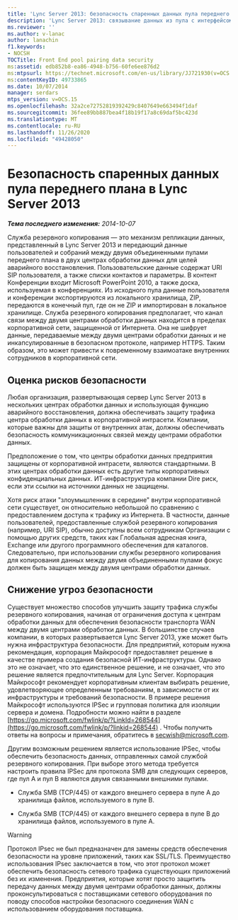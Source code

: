 ```yaml
---
title: 'Lync Server 2013: безопасность спаренных данных пула переднего плана'
description: 'Lync Server 2013: связывание данных из пула с интерфейсом на стороне более передней части.'
ms.reviewer: ''
ms.author: v-lanac
author: lanachin
f1.keywords:
- NOCSH
TOCTitle: Front End pool pairing data security
ms:assetid: edb852b8-ea86-4948-b756-60fe6ee876d2
ms:mtpsurl: https://technet.microsoft.com/en-us/library/JJ721930(v=OCS.15)
ms:contentKeyID: 49733865
ms.date: 10/07/2014
manager: serdars
mtps_version: v=OCS.15
ms.openlocfilehash: 32a2ce72752819392429c8407649e663494f1daf
ms.sourcegitcommit: 36fee89bb887bea4f18b19f17a8c69daf5bc423d
ms.translationtype: MT
ms.contentlocale: ru-RU
ms.lasthandoff: 11/26/2020
ms.locfileid: "49428050"
---
```

# <a name="front-end-pool-pairing-data-security-in-lync-server-2013"></a>Безопасность спаренных данных пула переднего плана в Lync Server 2013

<div data-xmlns="http://www.w3.org/1999/xhtml">

<div class="topic" data-xmlns="http://www.w3.org/1999/xhtml" data-msxsl="urn:schemas-microsoft-com:xslt" data-cs="https://msdn.microsoft.com/">

<div data-asp="https://msdn2.microsoft.com/asp">



</div>

<div id="mainSection">

<div id="mainBody">

<span> </span>

_**Тема последнего изменения:** 2014-10-07_

Служба резервного копирования — это механизм репликации данных, представленный в Lync Server 2013 и передающий данные пользователей и собраний между двумя объединенными пулами переднего плана в двух центрах обработки данных для целей аварийного восстановления. Пользовательские данные содержат URI SIP пользователя, а также списки контактов и параметры. В контент Конференции входит Microsoft PowerPoint 2010, а также доска, используемая в конференциях. Из исходного пула данные пользователя и конференции экспортируются из локального хранилища, ZIP, передаются в конечный пул, где он не ZIP и импортирован в локальное хранилище. Служба резервного копирования предполагает, что канал связи между двумя центрами обработки данных находится в пределах корпоративной сети, защищенной от Интернета. Она не шифрует данные, передаваемые между двумя центрами обработки данных и не инкапсулированные в безопасном протоколе, например HTTPS. Таким образом, это может привести к повременному взаимоатаке внутренних сотрудников в корпоративной сети.

<div>

## <a name="evaluating-security-risks"></a>Оценка рисков безопасности

Любая организация, развертывающая сервер Lync Server 2013 в нескольких центрах обработки данных и использующая функцию аварийного восстановления, должна обеспечивать защиту трафика центра обработки данных в корпоративной интрасети. Компании, которые важны для защиты от внутренних атак, должны обеспечивать безопасность коммуникационных связей между центрами обработки данных.

Предположение о том, что центры обработки данных предприятия защищены от корпоративной интрасети, являются стандартными. В этих центрах обработки данных есть другие типы корпоративных конфиденциальных данных. ИТ-инфраструктура компании Dire риск, если эти ссылки на источники данных не защищены.

Хотя риск атаки "злоумышленник в середине" внутри корпоративной сети существует, он относительно небольшой по сравнению с предоставлением доступа к трафику из Интернета. В частности, данные пользователей, предоставленные службой резервного копирования (например, URI SIP), обычно доступны всем сотрудникам Организации с помощью других средств, таких как Глобальная адресная книга, Exchange или другого программного обеспечения для каталогов. Следовательно, при использовании службы резервного копирования для копирования данных между двумя объединенными пулами фокус должен быть защищен между двумя центрами обработки данных.

</div>

<div>

## <a name="mitigating-security-risks"></a>Снижение угроз безопасности

Существует множество способов улучшить защиту трафика службы резервного копирования, начиная от ограничения доступа к центрам обработки данных для обеспечения безопасности транспорта WAN между двумя центрами обработки данных. В большинстве случаев компании, в которых развертывается Lync Server 2013, уже может быть нужна инфраструктура безопасности. Для предприятий, которым нужна рекомендация, корпорация Майкрософт предоставляет решение в качестве примера создания безопасной ИТ-инфраструктуры. Однако это не означает, что это единственное решение, и не означает, что это решение является предпочтительным для Lync Server. Корпорация Майкрософт рекомендует корпоративным клиентам выбирать решение, удовлетворяющее определенным требованиям, в зависимости от их инфраструктуры и требований безопасности. В примере решения Майкрософт используются IPSec и групповая политика для изоляции сервера и домена. Подробности можно найти в разделе [https://go.microsoft.com/fwlink/p/?LinkId=268544](https://go.microsoft.com/fwlink/p/?linkid=268544) . Чтобы получить ответы на вопросы и примечания, обратитесь в secwish@microsoft.com.

Другим возможным решением является использование IPSec, чтобы обеспечить безопасность данных, отправленных самой службой резервного копирования. При выборе этого метода требуется настроить правила IPSec для протокола SMB для следующих серверов, где пул A и пул B являются двумя связанными внешними пулами.

  - Служба SMB (TCP/445) от каждого внешнего сервера в пуле A до хранилища файлов, используемого в пуле B.

  - Служба SMB (TCP/445) от каждого внешнего сервера в пуле B до хранилища файлов, используемого в пуле A.

<div>


> [!WARNING]  
> Протокол IPsec не был предназначен для замены средств обеспечения безопасности на уровне приложений, таких как SSL/TLS. Преимущество использования IPsec заключается в том, что этот протокол может обеспечить безопасность сетевого трафика существующих приложений без их изменения. Предприятия, которые хотят просто защитить передачу данных между двумя центрами обработки данных, должны проконсультироваться с поставщиками сетевого оборудования по поводу способов настройки безопасного соединения WAN с использованием оборудования поставщика.



</div>

</div>

</div>

<span> </span>

</div>

</div>

</div>


